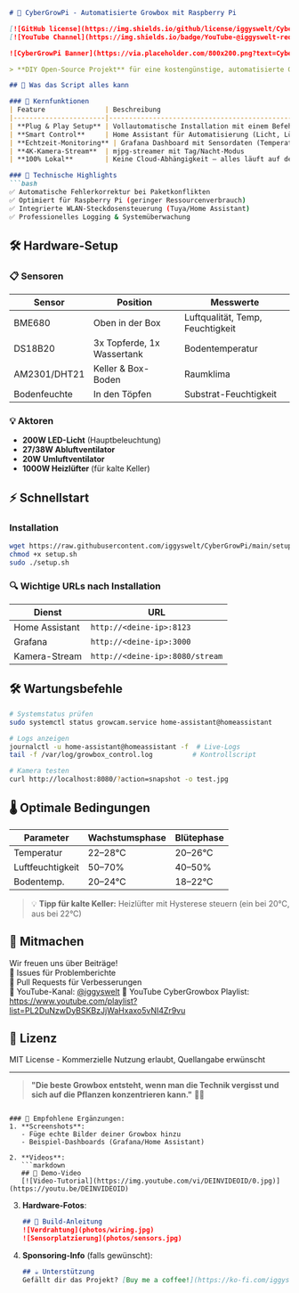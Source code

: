 ```markdown
# 🌿 CyberGrowPi - Automatisierte Growbox mit Raspberry Pi

[![GitHub license](https://img.shields.io/github/license/iggyswelt/CyberGrowPi)](https://github.com/iggyswelt/CyberGrowPi/blob/main/LICENSE)
[![YouTube Channel](https://img.shields.io/badge/YouTube-@iggyswelt-red)](https://www.youtube.com/@iggyswelt)

![CyberGrowPi Banner](https://via.placeholder.com/800x200.png?text=CyberGrowPi+-+Automated+Growbox+System)

> **DIY Open-Source Projekt** für eine kostengünstige, automatisierte Growbox – perfekt für Pflanzen wie Hanf und Tomaten!

## 🚀 Was das Script alles kann

### 🌟 Kernfunktionen
| Feature               | Beschreibung                                                                 |
|-----------------------|-----------------------------------------------------------------------------|
| **Plug & Play Setup** | Vollautomatische Installation mit einem Befehl                              |
| **Smart Control**     | Home Assistant für Automatisierung (Licht, Lüfter, Heizung)                |
| **Echtzeit-Monitoring** | Grafana Dashboard mit Sensordaten (Temperatur, Feuchtigkeit, etc.)        |
| **4K-Kamera-Stream**  | mjpg-streamer mit Tag/Nacht-Modus                                           |
| **100% Lokal**        | Keine Cloud-Abhängigkeit – alles läuft auf deinem Raspberry Pi             |

### 🔧 Technische Highlights
```bash
✅ Automatische Fehlerkorrektur bei Paketkonflikten
✅ Optimiert für Raspberry Pi (geringer Ressourcenverbrauch)
✅ Integrierte WLAN-Steckdosensteuerung (Tuya/Home Assistant)
✅ Professionelles Logging & Systemüberwachung
```

## 🛠️ Hardware-Setup
### 📋 Sensoren
| Sensor          | Position                | Messwerte                     |
|-----------------|-------------------------|-------------------------------|
| BME680          | Oben in der Box         | Luftqualität, Temp, Feuchtigkeit |
| DS18B20         | 3x Topferde, 1x Wassertank | Bodentemperatur              |
| AM2301/DHT21    | Keller & Box-Boden      | Raumklima                     |
| Bodenfeuchte    | In den Töpfen           | Substrat-Feuchtigkeit         |

### 💡 Aktoren
- **200W LED-Licht** (Hauptbeleuchtung)
- **27/38W Abluftventilator**
- **20W Umluftventilator**
- **1000W Heizlüfter** (für kalte Keller)

## ⚡ Schnellstart
### Installation
```bash
wget https://raw.githubusercontent.com/iggyswelt/CyberGrowPi/main/setup.sh
chmod +x setup.sh
sudo ./setup.sh
```

### 🔍 Wichtige URLs nach Installation
| Dienst           | URL                               |
|------------------|-----------------------------------|
| Home Assistant   | `http://<deine-ip>:8123`         |
| Grafana          | `http://<deine-ip>:3000`         |
| Kamera-Stream    | `http://<deine-ip>:8080/stream`  |

## 🛠️ Wartungsbefehle
```bash
# Systemstatus prüfen
sudo systemctl status growcam.service home-assistant@homeassistant

# Logs anzeigen
journalctl -u home-assistant@homeassistant -f  # Live-Logs
tail -f /var/log/growbox_control.log          # Kontrollscript

# Kamera testen
curl http://localhost:8080/?action=snapshot -o test.jpg
```

## 🌡️ Optimale Bedingungen
| Parameter        | Wachstumsphase | Blütephase |
|------------------|---------------|------------|
| Temperatur       | 22–28°C       | 20–26°C    |
| Luftfeuchtigkeit | 50–70%        | 40–50%     |
| Bodentemp.       | 20–24°C       | 18–22°C    |

> 💡 **Tipp für kalte Keller:** Heizlüfter mit Hysterese steuern (ein bei 20°C, aus bei 22°C)

## 🤝 Mitmachen
Wir freuen uns über Beiträge!  
🔹 Issues für Problemberichte  
🔹 Pull Requests für Verbesserungen  
🔹 YouTube-Kanal: [@iggyswelt](https://www.youtube.com/@iggyswelt)
🔹 YouTube CyberGrowbox Playlist: https://www.youtube.com/playlist?list=PL2DuNzwDyBSKBzJjWaHxaxo5vNI4Zr9vu

## 📜 Lizenz
MIT License - Kommerzielle Nutzung erlaubt, Quellangabe erwünscht

---

> **"Die beste Growbox entsteht, wenn man die Technik vergisst und sich auf die Pflanzen konzentrieren kann."** 🌱✨
```

### 🎨 Empfohlene Ergänzungen:
1. **Screenshots**:
   - Füge echte Bilder deiner Growbox hinzu
   - Beispiel-Dashboards (Grafana/Home Assistant)

2. **Videos**:
   ```markdown
   ## 🎥 Demo-Video
   [![Video-Tutorial](https://img.youtube.com/vi/DEINVIDEOID/0.jpg)](https://youtu.be/DEINVIDEOID)
   ```

3. **Hardware-Fotos**:
   ```markdown
   ## 📸 Build-Anleitung
   ![Verdrahtung](photos/wiring.jpg) 
   ![Sensorplatzierung](photos/sensors.jpg)
   ```

4. **Sponsoring-Info** (falls gewünscht):
   ```markdown
   ## ☕ Unterstützung
   Gefällt dir das Projekt? [Buy me a coffee!](https://ko-fi.com/iggyswelt)
   ```
